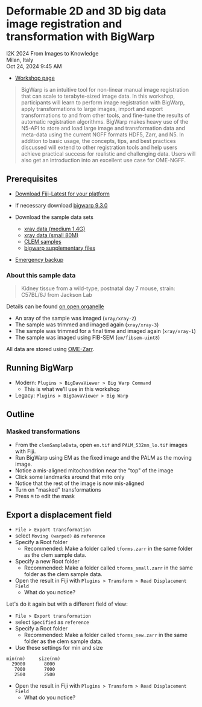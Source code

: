 # Deformable 2D and 3D big data image registration and transformation with BigWarp 

I2K 2024 From Images to Knowledge<br>
Milan, Italy<br>
Oct 24, 2024 9:45 AM<br>

* [Workshop page](https://events.humantechnopole.it/event/1/contributions/42/)


> BigWarp is an intuitive tool for non-linear manual image registration that can scale to terabyte-sized image data. In this
> workshop, participants will learn to perform image registration with BigWarp, apply transformations to large images, import and
> export transformations to and from other tools, and fine-tune the results of automatic registration algorithms. BigWarp makes
> heavy use of the N5-API to store and load large image and transformation data and meta-data using the current NGFF formats HDF5,
> Zarr, and N5. In addition to basic usage, the concepts, tips, and best practices discussed will extend to other registration
> tools and help users achieve practical success for realistic and challenging data. Users will also get an introduction into an
> excellent use case for OME-NGFF.

## Prerequisites

* [Download Fiji-Latest for your platform](https://fiji.sc/#download)
* If necessary download [bigwarp 9.3.0](https://maven.scijava.org/service/local/repositories/releases/content/sc/fiji/bigwarp_fiji/9.3.0/bigwarp_fiji-9.3.0.jar)
* Download the sample data sets
    * [xray data (medium 1.4G)](https://figshare.com/s/408097a1651139088651)
    * [xray data (small 80M)](https://figshare.com/s/f7b2bdb6492678114fe4)
    * [CLEM samples](https://figshare.com/s/442b7686fe02a0839ef7)
    * [bigwarp supplementary files](https://figshare.com/s/4d95d3cf9ed9be123c1a)

 
 * [Emergency backup](https://figshare.com/s/322d3d456b4a67b947e9)

### About this sample data

>  Kidney tissue from a wild-type, postnatal day 7 mouse, strain: C57BL/6J from Jackson Lab

Details can be found [on open organelle](https://openorganelle.janelia.org/datasets/jrc_mus-kidney-3)

* An xray of the sample was imaged (`xray/xray-2`)
* The sample was trimmed and imaged again (`xray/xray-3`)
* The sample was trimmed for a final time and imaged again (`xray/xray-1`)
* The sample was imaged using FIB-SEM (`em/fibsem-uint8`)

All data are stored using [OME-Zarr](https://ngff.openmicroscopy.org/0.4/).


## Running BigWarp

* Modern: `Plugins > BigDavaViewer > Big Warp Command`
    * This is what we'll use in this workshop
* Legacy: `Plugins > BigDavaViewer > Big Warp`

## Outline


### Masked transformations

* From the `clemSampleData`, open `em.tif` and `PALM_532nm_lo.tif` images with Fiji.
* Run BigWarp using EM as the fixed image and the PALM as the moving image.
* Notice a mis-aligned mitochondrion near the "top" of the image
* Click some landmarks around that mito only
* Notice that the rest of the image is now mis-aligned
* Turn on "masked" transformations
* Press `M` to edit the mask


## Export a displacement field

* `File > Export transformation`
* select `Moving (warped)` as `reference`
* Specify a Root folder
    * Recommended: Make a folder called `tforms.zarr` in the same folder as the clem sample data.
* Specify a new Root folder
    * Recommended: Make a folder called `tforms_small.zarr` in the same folder as the clem sample data.
* Open the result in Fiji with `Plugins > Transform > Read Displacement Field` 
    * What do you notice?

Let's do it again but with a different field of view:

* `File > Export transformation`
* select `Specified` as `reference`
* Specify a Root folder
    * Recommended: Make a folder called `tforms_new.zarr` in the same folder as the clem sample data.
* Use these settings for min and size

```
min(nm)     size(nm)
  29000   	  8000
   7000	      7000
   2500	      2500

```

* Open the result in Fiji with `Plugins > Transform > Read Displacement Field` 
    * What do you notice?

